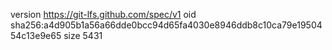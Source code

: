 version https://git-lfs.github.com/spec/v1
oid sha256:a4d905b1a56a66dde0bcc94d65fa4030e8946ddb8c10ca79e1950454c13e9e65
size 5431
